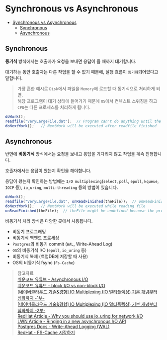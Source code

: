 # Synchronous vs Asynchronous

- [Synchronous vs Asynchronous](#synchronous-vs-asynchronous)
  - [Synchronous](#synchronous)
  - [Asynchronous](#asynchronous)

## Synchronous

**동기식** 방식에서는 호출자가 요청을 보내면 응답이 올 때까지 대기합니다.

대기하는 동안 호출자는 다른 작업을 할 수 없기 때문에, 실행 흐름이 `동기화`되어있다고 말합니다.

> 가장 흔한 예시로 `Disk`에서 파일을 `Memory`에 로드할 때 동기식으로 처리하게 되면,  
> 해당 프로그램이 대기 상태에 들어가기 때문에 `OS`에서 컨텍스트 스위칭을 하고 `CPU`는 다른 프로세스를 처리하게 됩니다.

```javascript
doWork();
readfile("VeryLargeFile.dat");  // Program can't do anything until the file loaded
doNextWork();   // NextWork will be executed after readfile finished
```

## Asynchronous

반면에 **비동기식** 방식에서는 요청을 보내고 응답을 기다리지 않고 작업을 계속 진행합니다.

호출자에서는 응답이 왔는지 확인을 해야합니다.

응답이 왔는지 확인하는 방법에는 `I/O multiplexing`(`select`, `poll`, `epoll`, `kqueue`, `IOCP` 등), `io_uring`, `multi-threading` 등의 방법이 있습니다.

```javascript
doWork();
readfile("VeryLargeFile.dat", onReadFinished(theFile));  // onReadFinished will executed when I/O work finished
doNextWork();   // NextWork will be executed while reading file
onReadFinished(theFile);  // theFile might be undefined because the program proceeds without completing reading the files
```

비동기식 처리 방식은 다양한 곳에서 사용됩니다.

* 비동기 프로그래밍
* 비동기식 백엔드 프로세싱
* `Postgres`의 비동기 commit (`WAL`, Write-Ahead Log)
* `OS`의 비동기식 I/O (`epoll`, `io_uring` 등)
* 비동기식 복제 (백업DB에 저장할 때 사용)
* OS의 비동기식 fsync (`Fs-Cache`)

> 참고자료  
> [쉬운코드 유튜브 - Asynchronous I/O](https://www.youtube.com/watch?v=EJNBLD3X2yg)  
> [쉬운코드 유튜브 - block I/O vs non-block I/O](https://www.youtube.com/watch?v=mb-QHxVfmcs&t=1031s)  
> [[네이버클라우드 기술&경험] IO Multiplexing (IO 멀티플렉싱) 기본 개념부터 심화까지 -1부-](https://blog.naver.com/PostView.naver?blogId=n_cloudplatform&logNo=222189669084&parentCategoryNo=&categoryNo=11&viewDate=&isShowPopularPosts=false&from=postView)  
> [[네이버클라우드 기술&경험] IO Multiplexing (IO 멀티플렉싱) 기본 개념부터 심화까지 -2부-](https://blog.naver.com/n_cloudplatform/222255261317)  
> [RedHat Article - Why you should use io_uring for network I/O](https://developers.redhat.com/articles/2023/04/12/why-you-should-use-iouring-network-io)  
> [LWN Article - Ringing in a new asynchronous I/O API](https://lwn.net/Articles/776703/)  
> [Postgres Docs - Write-Ahead Logging (WAL)](https://www.postgresql.org/docs/current/wal-intro.html)  
> [RedHat - FS-Cache 시작하기](https://access.redhat.com/documentation/ko-kr/red_hat_enterprise_linux/8/html/managing_file_systems/getting-started-with-fs-cache_mounting-nfs-shares)  
